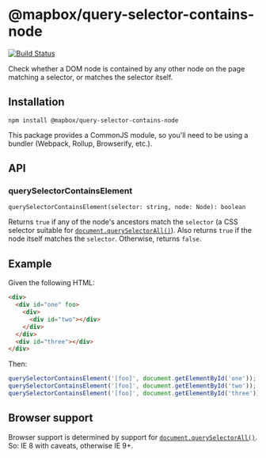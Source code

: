 # @mapbox/query-selector-contains-node

[![Build Status](https://travis-ci.org/mapbox/query-selector-contains-node.svg?branch=master)](https://travis-ci.org/mapbox/query-selector-contains-node)

Check whether a DOM node is contained by any other node on the page matching a selector, or matches the selector itself.

## Installation

```
npm install @mapbox/query-selector-contains-node
```

This package provides a CommonJS module, so you'll need to be using a bundler (Webpack, Rollup, Browserify, etc.).

## API

### querySelectorContainsElement

`querySelectorContainsElement(selector: string, node: Node): boolean`

Returns `true` if any of the node's ancestors match the `selector` (a CSS selector suitable for [`document.querySelectorAll()`]).
Also returns `true` if the node itself matches the `selector`.
Otherwise, returns `false`.

## Example

Given the following HTML:

```html
<div>
  <div id="one" foo>
    <div>
      <div id="two"></div>
    </div>
  </div>
  <div id="three"></div>
</div>
```

Then:

```js
querySelectorContainsElement('[foo]', document.getElementById('one')); // true
querySelectorContainsElement('[foo]', document.getElementById('two')); // true
querySelectorContainsElement('[foo]', document.getElementById('three')); // false
```

## Browser support

Browser support is determined by support for [`document.querySelectorAll()`].
So: IE 8 with caveats, otherwise IE 9+.

[`document.querySelectorAll()`]: https://developer.mozilla.org/en-US/docs/Web/API/Document/querySelectorAll
